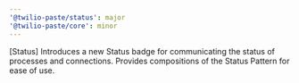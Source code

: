 ```yaml
---
'@twilio-paste/status': major
'@twilio-paste/core': minor
---
```


[Status] Introduces a new Status badge for communicating the status of processes and connections. Provides compositions of the Status Pattern for ease of use.
